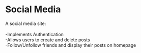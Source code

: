 # Social Media

A social media site:</br>
</br>
-Implements Authentication</br>
-Allows users to create and delete posts</br>
-Follow/Unfollow friends and display their posts on homepage</br>
